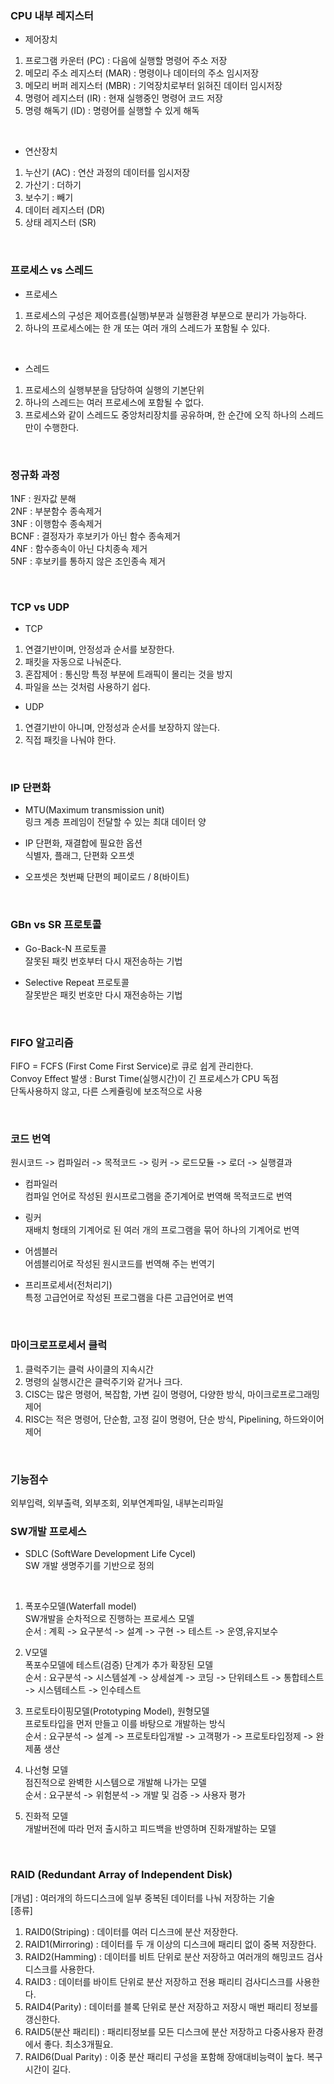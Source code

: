 ### CPU 내부 레지스터

- 제어장치  
1) 프로그램 카운터 (PC) : 다음에 실행할 명령어 주소 저장   
2) 메모리 주소 레지스터 (MAR) : 명령이나 데이터의 주소 임시저장     
3) 메모리 버퍼 레지스터 (MBR) : 기억장치로부터 읽혀진 데이터 임시저장     
4) 명령어 레지스터 (IR) : 현재 실행중인 명령어 코드 저장    
5) 명령 해독기 (ID) : 명령어를 실행할 수 있게 해독  

<br>

- 연산장치  
1) 누산기 (AC) : 연산 과정의 데이터를 임시저장  
2) 가산기 : 더하기  
3) 보수기 : 빼기  
4) 데이터 레지스터 (DR)  
5) 상태 레지스터 (SR)  

<br>

### 프로세스 vs 스레드

- 프로세스  
1. 프로세스의 구성은 제어흐름(실행)부분과 실행환경 부분으로 분리가 가능하다.  
2. 하나의 프로세스에는 한 개 또는 여러 개의 스레드가 포함될 수 있다.  

<br>

- 스레드 
1. 프로세스의 실행부분을 담당하여 실행의 기본단위   
2. 하나의 스레드는 여러 프로세스에 포함될 수 없다.   
3. 프로세스와 같이 스레드도 중앙처리장치를 공유하며, 한 순간에 오직 하나의 스레드만이 수행한다.  

<br>

### 정규화 과정

1NF : 원자값 분해  
2NF : 부분함수 종속제거  
3NF : 이행함수 종속제거  
BCNF : 결정자가 후보키가 아닌 함수 종속제거  
4NF : 함수종속이 아닌 다치종속 제거  
5NF : 후보키를 통하지 않은 조인종속 제거  

<br>

### TCP vs UDP

- TCP  
1. 연결기반이며, 안정성과 순서를 보장한다.  
2. 패킷을 자동으로 나눠준다.  
3. 혼잡제어 : 통신망 특정 부분에 트래픽이 몰리는 것을 방지  
4. 파일을 쓰는 것처럼 사용하기 쉽다.  

- UDP
1. 연결기반이 아니며, 안정성과 순서를 보장하지 않는다.  
2. 직접 패킷을 나눠야 한다.  

<br>

### IP 단편화

- MTU(Maximum transmission unit)  
링크 계층 프레임이 전달할 수 있는 최대 데이터 양   

- IP 단편화, 재결합에 필요한 옵션  
식별자, 플래그, 단편화 오프셋  

- 오프셋은 첫번째 단편의 페이로드 / 8(바이트)  

<br>

### GBn vs SR 프로토콜
- Go-Back-N 프로토콜  
잘못된 패킷 번호부터 다시 재전송하는 기법  

- Selective Repeat 프로토콜  
잘못받은 패킷 번호만 다시 재전송하는 기법

<br>

### FIFO 알고리즘
FIFO = FCFS (First Come First Service)로 큐로 쉽게 관리한다.  
Convoy Effect 발생 : Burst Time(실행시간)이 긴 프로세스가 CPU 독점  
단독사용하지 않고, 다른 스케쥴링에 보조적으로 사용  

<br>

### 코드 번역
원시코드 -> 컴파일러 -> 목적코드 -> 링커 -> 로드모듈 -> 로더 -> 실행결과  

- 컴파일러  
컴파일 언어로 작성된 원시프로그램을 준기계어로 번역해 목적코드로 번역  
  
- 링커  
재배치 형태의 기계어로 된 여러 개의 프로그램을 묶어 하나의 기계어로 번역  
  
- 어셈블러  
어셈블리어로 작성된 원시코드를 번역해 주는 번역기  
  
- 프리프로세서(전처리기)  
특정 고급언어로 작성된 프로그램을 다른 고급언어로 번역  

<br>

### 마이크로프로세서 클럭
1. 클럭주기는 클럭 사이클의 지속시간  
2. 명령의 실행시간은 클럭주기와 같거나 크다.  
3. CISC는 많은 명령어, 복잡함, 가변 길이 명령어, 다양한 방식, 마이크로프로그래밍 제어  
4. RISC는 적은 명령어, 단순함, 고정 길이 명령어, 단순 방식, Pipelining, 하드와이어 제어  

<br>

### 기능점수
외부입력, 외부출력, 외부조회, 외부연계파일, 내부논리파일  


### SW개발 프로세스  
- SDLC (SoftWare Development Life Cycel)  
SW 개발 생명주기를 기반으로 정의  

<br>

1) 폭포수모델(Waterfall model)  
SW개발을 순차적으로 진행하는 프로세스 모델  
순서 : 계획 -> 요구분석 -> 설계 -> 구현 -> 테스트 -> 운영,유지보수  
  
2) V모델  
폭포수모델에 테스트(검증) 단계가 추가 확장된 모델  
순서 : 요구분석 -> 시스템설계 -> 상세설계 -> 코딩 -> 단위테스트 -> 통합테스트 -> 시스템테스트 -> 인수테스트  
  
3) 프로토타이핑모델(Prototyping Model), 원형모델  
프로토타입을 먼저 만들고 이를 바탕으로 개발하는 방식  
순서 : 요구분석 -> 설계 -> 프로토타입개발 -> 고객평가 -> 프로토타입정제 -> 완제품 생산  
  
4) 나선형 모델   
점진적으로 완벽한 시스템으로 개발해 나가는 모델  
순서 : 요구분석 -> 위험분석 -> 개발 및 검증 -> 사용자 평가  
  
5) 진화적 모델  
개발버전에 따라 먼저 출시하고 피드백을 반영하며 진화개발하는 모델  

<br>

### RAID (Redundant Array of Independent Disk)
[개념] : 여러개의 하드디스크에 일부 중복된 데이터를 나눠 저장하는 기술  
[종류]  
1) RAID0(Striping)    : 데이터를 여러 디스크에 분산 저장한다.  
2) RAID1(Mirroring)   : 데이터를 두 개 이상의 디스크에 패리티 없이 중복 저장한다.    
3) RAID2(Hamming)     : 데이터를 비트 단위로 분산 저장하고 여러개의 해밍코드 검사디스크를 사용한다.  
4) RAID3              : 데이터를 바이트 단위로 분산 저장하고 전용 패리티 검사디스크를 사용한다.  
5) RAID4(Parity)      : 데이터를 블록 단위로 분산 저장하고 저장시 매번 패리티 정보를 갱신한다.  
6) RAID5(분산 패리티)  : 패리티정보를 모든 디스크에 분산 저장하고 다중사용자 환경에서 좋다. 최소3개필요.  
7) RAID6(Dual Parity) : 이중 분산 패리티 구성을 포함해 장애대비능력이 높다. 복구시간이 길다.  

<br> 

